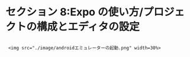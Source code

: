 # セクション 8:Expo の使い方/プロジェクトの構成とエディタの設定

  ## 
     <img src="./image/androidエミュレーターの起動.png" width=30%>
